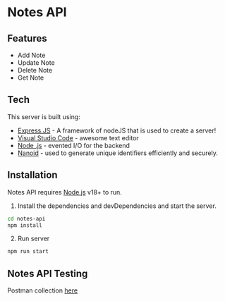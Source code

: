 # Notes API

## Features

- Add Note
- Update Note
- Delete Note
- Get Note


## Tech

This server is built using:

- [Express.JS](https://expressjs.com//) - A framework of nodeJS that is used to create a server!
- [Visual Studio Code](https://code.visualstudio.com/) - awesome text editor
- [Node .js](https://nodejs.org/) - evented I/O for the backend
- [Nanoid](https://www.npmjs.com/package/nanoid) - used to generate unique identifiers efficiently and securely.


## Installation

Notes API requires [Node.js](https://nodejs.org/) v18+ to run.

1. Install the dependencies and devDependencies and start the server.

```sh
cd notes-api
npm install
```

2. Run server
```sh
npm run start
```

## Notes API Testing

Postman collection [here](https://web.postman.co/workspace/My-Workspace~974527e4-ea49-4664-8f86-7d4196ff5a58/request/24348936-672bb675-70fc-43e1-8a8e-e78e2358a09a?tab=scripts)

